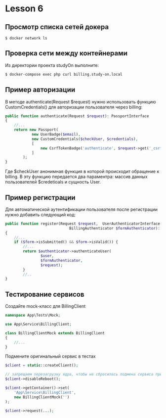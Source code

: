 # Lesson 6

## Просмотр списка сетей докера

```$ docker network ls```


## Проверка сети между контейнерами

Из директории проекта studyOn выполните:
```bash
$ docker-compose exec php curl billing.study-on.local
```
## Пример авторизации

В методе authenticate(Request $request) нужно использовать функцию CustomCredentials() для авторизации пользователя через billing:
```php
public function authenticate(Request $request): PassportInterface
{
    //...
    return new Passport(
            new UserBadge($email),
            new CustomCredentials($checkUser, $credentials),
            [
                new CsrfTokenBadge('authenticate', $request->get('_csrf_token')),
            ]
        );
}
```
Где $checkUser анонимная функция в которой происходит обращение к billing. В эту функцию передается два параментра: массив данных пользователей $credetioals и сущность User.

## Пример регистрации

Для автоматической аутентификации пользователя после регистрации нужно добавить следующий код: 
```php
public function register(Request $request,  UserAuthenticatorInterface $authenticator,
                             BillingAuthenticator $formAuthenticator): Response
{
    //...
    if ($form->isSubmitted() && $form->isValid()) {
        //...
        return $authenticator->authenticateUser(
                $user,
                $formAuthenticator,
                $request);
        }
        //..
}
```

## Тестирование сервисов

Создайте mock-класс для BillingClient
```php
namespace App\Tests\Mock;

use App\Service\BillingClient;

class BillingClientMock extends BillingClient
{
    //...
}
```

Подмените оригинальный сервис в тестах
```php
$client = static::createClient();

// запрещаем перезагрузку ядра, чтобы не сбросилась подмена сервиса при запросе
$client->disableReboot();

$client->getContainer()->set(
    'App\Service\BillingClient', 
    new BillingClientMock('')
);

$client->request(...);
```
